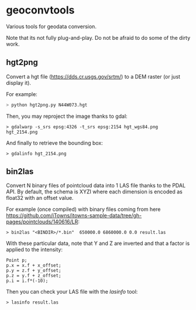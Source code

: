 # geoconvtools

Various tools for geodata conversion.

Note that its not fully plug-and-play. Do not be afraid to do some of the dirty
work.

## hgt2png

Convert a hgt file (https://dds.cr.usgs.gov/srtm/) to a DEM raster (or
just display it).

For example:

``` bash
> python hgt2png.py N44W073.hgt
```

Then, you may reproject the image thanks to gdal:

```
> gdalwarp -s_srs epsg:4326 -t_srs epsg:2154 hgt_wgs84.png hgt_2154.png
```

And finally to retrieve the bounding box:

```
> gdalinfo hgt_2154.png
```

## bin2las

Convert N binary files of pointcloud data into 1 LAS file thanks to the PDAL
API. By default, the schema is XYZI where each dimension is encoded as float32
with an offset value.


For example (once compiled) with binary files coming from here https://github.com/iTowns/itowns-sample-data/tree/gh-pages/pointclouds/140616/LR:

```
> bin2las "<BINDIR>/*.bin"  650000.0 6860000.0 0.0 result.las
```

With these particular data, note that Y and Z are inverted and that a factor
is applied to the intensity:

```
Point p;
p.x = x.f + x_offset;
p.y = z.f + y_offset;
p.z = y.f + z_offset;
p.i = i.f*(-10);
```

Then you can check your LAS file with the *lasinfo* tool:

```
> lasinfo result.las
```
